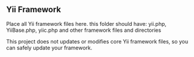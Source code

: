 Yii Framework
------------

Place all Yii framework files here.
this folder should have: yii.php, YiiBase.php, yiic.php and other framework files and directories

This project does not updates or modifies core Yii framework files, so you can safely update your framework.